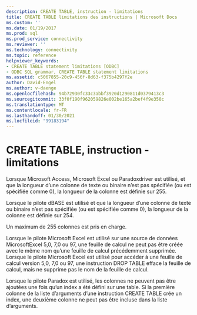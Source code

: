 ```yaml
---
description: CREATE TABLE, instruction - limitations
title: CREATE TABLE limitations des instructions | Microsoft Docs
ms.custom: ''
ms.date: 01/19/2017
ms.prod: sql
ms.prod_service: connectivity
ms.reviewer: ''
ms.technology: connectivity
ms.topic: reference
helpviewer_keywords:
- CREATE TABLE statement limitations [ODBC]
- ODBC SQL grammar, CREATE TABLE statement limitations
ms.assetid: c5067855-20c9-456f-8d63-f375b4297f2e
author: David-Engel
ms.author: v-daenge
ms.openlocfilehash: 94b72930fc33c3abbf3920d1290811d0379413c3
ms.sourcegitcommit: 33f0f190f962059826e002be165a2bef4f9e350c
ms.translationtype: MT
ms.contentlocale: fr-FR
ms.lasthandoff: 01/30/2021
ms.locfileid: "99183194"
---
```

# <a name="create-table-statement-limitations"></a>CREATE TABLE, instruction - limitations
Lorsque Microsoft Access, Microsoft Excel ou Paradoxdriver est utilisé, et que la longueur d’une colonne de texte ou binaire n’est pas spécifiée (ou est spécifiée comme 0), la longueur de la colonne est définie sur 255.  
  
 Lorsque le pilote dBASE est utilisé et que la longueur d’une colonne de texte ou binaire n’est pas spécifiée (ou est spécifiée comme 0), la longueur de la colonne est définie sur 254.  
  
 Un maximum de 255 colonnes est pris en charge.  
  
 Lorsque le pilote Microsoft Excel est utilisé sur une source de données MicrosoftExcel 5,0, 7,0 ou 97, une feuille de calcul ne peut pas être créée avec le même nom qu’une feuille de calcul précédemment supprimée. Lorsque le pilote Microsoft Excel est utilisé pour accéder à une feuille de calcul version 5,0, 7,0 ou 97, une instruction DROP TABLE efface la feuille de calcul, mais ne supprime pas le nom de la feuille de calcul.  
  
 Lorsque le pilote Paradox est utilisé, les colonnes ne peuvent pas être ajoutées une fois qu’un index a été défini sur une table. Si la première colonne de la liste d’arguments d’une instruction CREATE TABLE crée un index, une deuxième colonne ne peut pas être incluse dans la liste d’arguments.
